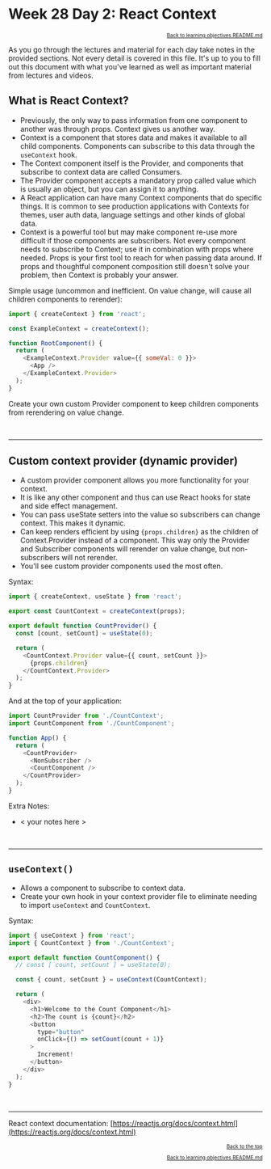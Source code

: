 # Week 28 Day 2: React Context

<a name="#readme-top"></a>

<p align="right" style="font-size:10px">
  <a href="./README.md">Back to learning objectives README.md</a>
</p>

As you go through the lectures and material for each day take notes in the provided sections. Not every detail is covered in this file. It's up to you to fill out this document with what you've learned as well as important material from lectures and videos.

## What is React Context?

- Previously, the only way to pass information from one component to another was through props. Context gives us another way.
- Context is a component that stores data and makes it available to all child components. Components can subscribe to this data through the `useContext` hook.
- The Context component itself is the Provider, and components that subscribe to context data are called Consumers.
- The Provider component accepts a mandatory prop called value which is usually an object, but you can assign it to anything.
- A React application can have many Context components that do specific things. It is common to see production applications with Contexts for themes, user auth data, language settings and other kinds of global data.
- Context is a powerful tool but may make component re-use more difficult if those components are subscribers. Not every component needs to subscribe to Context; use it in combination with props where needed. Props is your first tool to reach for when passing data around. If props and thoughtful component composition still doesn't solve your problem, then Context is probably your answer.

Simple usage (uncommon and inefficient. On value change, will cause all children components to rerender):

```js
import { createContext } from 'react';

const ExampleContext = createContext();

function RootComponent() {
  return (
    <ExampleContext.Provider value={{ someVal: 0 }}>
      <App />
    </ExampleContext.Provider>
  );
}
```

Create your own custom Provider component to keep children components from rerendering on value change.


<br>
<hr>

## Custom context provider (dynamic provider)

- A custom provider component allows you more functionality for your context.
- It is like any other component and thus can use React hooks for state and side effect management.
- You can pass useState setters into the value so subscribers can change context. This makes it dynamic.
- Can keep renders efficient by using `{props.children}` as the children of Context.Provider instead of a component. This way only the Provider and Subscriber components will rerender on value change, but non-subscribers will not rerender.
- You'll see custom provider components used the most often.

Syntax:

```js
import { createContext, useState } from 'react';

export const CountContext = createContext(props);

export default function CountProvider() {
  const [count, setCount] = useState(0);

  return (
    <CountContext.Provider value={{ count, setCount }}>
      {props.children}
    </CountContext.Provider>
  );
}
```

And at the top of your application:

```js
import CountProvider from './CountContext';
import CountComponent from './CountComponent';

function App() {
  return (
    <CountProvider>
      <NonSubscriber />
      <CountComponent />
    </CountProvider>
  );
}
```

Extra Notes:

- < your notes here >

<br>
<hr>

## `useContext()`

- Allows a component to subscribe to context data.
- Create your own hook in your context provider file to eliminate needing to import `useContext` and `CountContext`.

Syntax:

```js
import { useContext } from 'react';
import { CountContext } from './CountContext';

export default function CountComponent() {
  // const [ count, setCount ] = useState(0);

  const { count, setCount } = useContext(CountContext);

  return (
    <div>
      <h1>Welcome to the Count Component</h1>
      <h2>The count is {count}</h2>
      <button
        type="button"
        onClick={() => setCount(count + 1)}
      >
        Increment!
      </button>
    </div>
  );
}
```

<br>
<hr>

React context documentation: [https://reactjs.org/docs/context.html](https://reactjs.org/docs/context.html)

<p align="right" style="font-size:10px">
  <a href="#readme-top">Back to the top</a>
</p>
<p align="right" style="font-size:10px">
  <a href="./README.md">Back to learning objectives README.md</a>
</p>